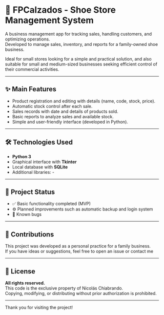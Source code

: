 # 🥿 FPCalzados - Shoe Store Management System

A business management app for tracking sales, handling customers, and optimizing operations.  
Developed to manage sales, inventory, and reports for a family-owned shoe business.

Ideal for small stores looking for a simple and practical solution, and also suitable for small and medium-sized businesses seeking efficient control of their commercial activities.

---

## ✨ Main Features

- Product registration and editing with details (name, code, stock, price).
- Automatic stock control after each sale.
- Sales records with date and details of products sold.
- Basic reports to analyze sales and available stock.
- Simple and user-friendly interface (developed in Python).

---

## 🛠 Technologies Used

- **Python 3**
- Graphical interface with **Tkinter** 
- Local database with **SQLite** 
- Additional libraries: -


---

## 📝 Project Status

- ✅ Basic functionality completed (MVP)
- ⚙️ Planned improvements such as automatic backup and login system
- 🐞 Known bugs

---

## 🤝 Contributions

This project was developed as a personal practice for a family business.  
If you have ideas or suggestions, feel free to open an issue or contact me

---

## 📄 License

**All rights reserved.**  
This code is the exclusive property of Nicolás Chiabrando.  
Copying, modifying, or distributing without prior authorization is prohibited.

---

Thank you for visiting the project!
